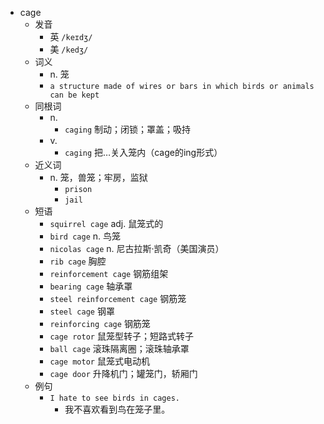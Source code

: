 - cage
  - 发音
    - 英 `/keɪdʒ/`
    - 美 `/kedʒ/`
  - 词义
    - n. 笼
    - `a structure made of wires or bars in which birds or animals can be kept`
  - 同根词
    - n.
      - `caging` 制动；闭锁；罩盖；吸持
    - v.
      - `caging` 把…关入笼内（cage的ing形式）
  - 近义词
    - n. 笼，兽笼；牢房，监狱
      - `prison`
      - `jail`
  - 短语
    - `squirrel cage` adj. 鼠笼式的 
    - `bird cage` n. 鸟笼 
    - `nicolas cage` n. 尼古拉斯·凯奇（美国演员） 
    - `rib cage` 胸腔 
    - `reinforcement cage` 钢筋组架 
    - `bearing cage` 轴承罩 
    - `steel reinforcement cage` 钢筋笼 
    - `steel cage` 钢罩 
    - `reinforcing cage` 钢筋笼 
    - `cage rotor` 鼠笼型转子；短路式转子 
    - `ball cage` 滚珠隔离圈；滚珠轴承罩 
    - `cage motor` 鼠笼式电动机 
    - `cage door` 升降机门；罐笼门，轿厢门 
  - 例句
    - `I hate to see birds in cages.`
      - 我不喜欢看到鸟在笼子里。

